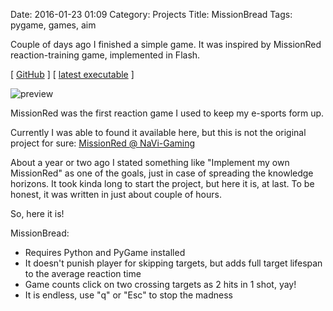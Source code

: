 Date: 2016-01-23 01:09
Category: Projects
Title: MissionBread
Tags: pygame, games, aim

Couple of days ago I finished a simple game. It was inspired by MissionRed reaction-training game, implemented in Flash.

[ [GitHub](https://github.com/agrrh/missionbread) ]
[ [latest executable](https://raw.githubusercontent.com/agrrh/missionbread/master/missionbread) ]

![preview]({filename}/media/missionbread-screenshot.png)

MissionRed was the first reaction game I used to keep my e-sports form up.

Currently I was able to found it available here, but this is not the original project for sure: [MissionRed @ NaVi-Gaming](http://play.navi-gaming.com/games/counter-strike_go/missionred)

About a year or two ago I stated something like "Implement my own MissionRed" as one of the goals, just in case of spreading the knowledge horizons. It took kinda long to start the project, but here it is, at last. To be honest, it was written in just about couple of hours.

So, here it is!

MissionBread:

- Requires Python and PyGame installed
- It doesn't punish player for skipping targets, but adds full target lifespan to the average reaction time
- Game counts click on two crossing targets as 2 hits in 1 shot, yay!
- It is endless, use "q" or "Esc" to stop the madness
